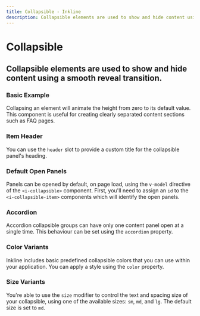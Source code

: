 ```yaml
---
title: Collapsible - Inkline
description: Collapsible elements are used to show and hide content using a smooth reveal transition. 
---
```


<script setup>
import {
    ICollapsibleAccordionExample,
    ICollapsibleBasicExample,
    ICollapsibleColorVariantsExample,
    ICollapsibleDefaultOpenExample,
    ICollapsibleHeaderExample,
    ICollapsibleSizeVariantsExample
} from '@inkline/inkline/components/ICollapsible/examples';
import { default as ICollapsibleAccordionExampleHTML } from '@inkline/inkline/components/ICollapsible/examples/accordion.html?raw';
import { default as ICollapsibleBasicExampleHTML } from '@inkline/inkline/components/ICollapsible/examples/basic.html?raw';
import { default as ICollapsibleColorVariantsExampleHTML } from '@inkline/inkline/components/ICollapsible/examples/color-variants.html?raw';
import { default as ICollapsibleDefaultOpenExampleHTML } from '@inkline/inkline/components/ICollapsible/examples/default-open.html?raw';
import { default as ICollapsibleDefaultOpenExampleJS } from '@inkline/inkline/components/ICollapsible/examples/default-open.js?raw';
import { default as ICollapsibleHeaderExampleHTML } from '@inkline/inkline/components/ICollapsible/examples/header.html?raw';
import { default as ICollapsibleSizeVariantsExampleHTML } from '@inkline/inkline/components/ICollapsible/examples/size-variants.html?raw';
</script>

# Collapsible

## Collapsible elements are used to show and hide content using a smooth reveal transition. 

### Basic Example
Collapsing an element will animate the height from zero to its default value. This component is useful for creating clearly separated content sections such as FAQ pages.

<example :component="ICollapsibleBasicExample" :html="ICollapsibleBasicExampleHTML"></example>

### Item Header
You can use the `header` slot to provide a custom title for the collapsible panel's heading. 

<example :component="ICollapsibleHeaderExample" :html="ICollapsibleHeaderExampleHTML"></example>

### Default Open Panels
Panels can be opened by default, on page load, using the `v-model` directive of the `<i-collapsible>` component. First, you'll need to assign an `id` to the `<i-collapsible-item>` components which will identify the open panels.
 
 <example :component="ICollapsibleDefaultOpenExample" :html="ICollapsibleDefaultOpenExampleHTML" :js="ICollapsibleDefaultOpenExampleJS"></example>

### Accordion
Accordion collapsible groups can have only one content panel open at a single time. This behaviour can be set using the `accordion` property.

<example :component="ICollapsibleAccordionExample" :html="ICollapsibleAccordionExampleHTML"></example>

### Color Variants
Inkline includes basic predefined collapsible colors that you can use within your application. You can apply a style using the `color` property.

<example :component="ICollapsibleColorVariantsExample" :html="ICollapsibleColorVariantsExampleHTML"></example>

### Size Variants
You're able to use the `size` modifier to control the text and spacing size of your collapsible, using one of the available sizes: `sm`, `md`, and `lg`.
The default size is set to `md`.

<example :component="ICollapsibleSizeVariantsExample" :html="ICollapsibleSizeVariantsExampleHTML"></example>
